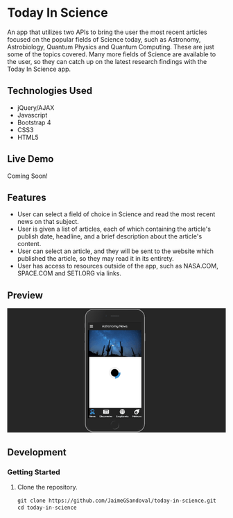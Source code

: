 # Today In Science
An app that utilizes two APIs to bring the user the most recent articles focused on the popular fields of Science today, such as Astronomy, Astrobiology, Quantum Physics and Quantum Computing. These are just some of the topics covered. Many more fields of Science are available to the user, so they can catch up on the latest research findings with the Today In Science app.  

## Technologies Used

- jQuery/AJAX
- Javascript
- Bootstrap 4
- CSS3
- HTML5


## Live Demo

Coming Soon!

## Features

- User can select a field of choice in Science and read the most recent news on that subject.
- User is given a list of articles, each of which containing the article's publish date, headline, and a brief description about the article's content.
- User can select an article, and they will be sent to the website which published the article, so they may read it in its entirety.
- User has access to resources outside of the app, such as NASA.COM, SPACE.COM and SETI.ORG via links.

## Preview

![today-in-science](images/today-in-science.gif)

## Development

### Getting Started

1. Clone the repository.

    ```shell
    git clone https://github.com/JaimeGSandoval/today-in-science.git
    cd today-in-science
    ```

